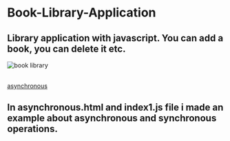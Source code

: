 # Book-Library-Application
## Library application with javascript. You can add a book, you can delete it etc.
![book library](https://user-images.githubusercontent.com/67821216/91844222-b91daf00-ec5f-11ea-9fed-8fafa8604dfb.gif)<br><br>


<a href="asynchronous.html">asynchronous</a>
## In asynchronous.html and index1.js file i made an example about asynchronous and synchronous operations.
